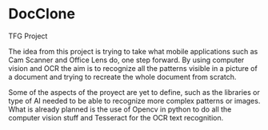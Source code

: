 # DocClone
TFG Project

The idea from this project is trying to take what mobile applications such as Cam Scanner and Office Lens do, one step forward. 
By using computer vision and OCR the aim is to recognize all the patterns visible in a picture of a document and trying to 
recreate the whole document from scratch. 

Some of the aspects of the proyect are yet to define, such as the libraries or type of AI needed to be able to recognize more 
complex patterns or images. What is already planned is the use of Opencv in python to do all the computer vision stuff and 
Tesseract for the OCR text recognition.
